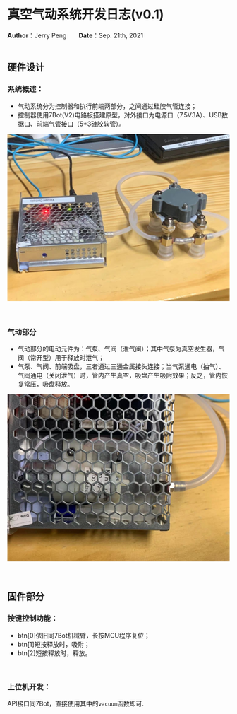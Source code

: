 # 真空气动系统开发日志(v0.1)

**Author**：Jerry Peng   &nbsp; &nbsp; &nbsp; **Date**：Sep. 21th, 2021
 <br>
 <br>

 ## 硬件设计

 ### 系统概述：
 * 气动系统分为控制器和执行前端两部分，之间通过硅胶气管连接；
 * 控制器使用7Bot(V2)电路板搭建原型，对外接口为电源口（7.5V3A）、USB数据口、前端气管接口（5*3硅胶软管）。

 ![](img/dev/1.jpg)

 <br>

 ### 气动部分
 * 气动部分的电动元件为：气泵、气阀（泄气阀）；其中气泵为真空发生器，气阀（常开型）用于释放时泄气；
 * 气泵、气阀、前端吸盘，三者通过三通金属接头连接；当气泵通电（抽气）、气阀通电（关闭泄气）时，管内产生真空，吸盘产生吸附效果；反之，管内恢复常压，吸盘释放。

 ![](img/dev/2.jpg)

<br>

## 固件部分
### 按键控制功能：
* btn[0]依旧同7Bot机械臂，长按MCU程序复位；
* btn[1]短按释放时，吸附；
* btn[2]短按释放时，释放。

<br>

### 上位机开发：
API接口同7Bot，直接使用其中的`vacuum`函数即可.